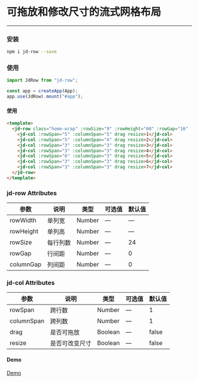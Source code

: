 可拖放和修改尺寸的流式网格布局
===========================
-------------------------------

### 安装
```bash
npm i jd-row --save
```

### 使用
```javascript
import JdRow from "jd-row";

const app = createApp(App);
app.use(JdRow).mount("#app");
```

#### 使用
```html
<template>
  <jd-row class="home-wrap" :rowSize="9" :rowHeight="60" :rowGap="16" :columnGap="16">
    <jd-col :rowSpan="5" :columnSpan="5" drag resize>1</jd-col>
    <jd-col :rowSpan="5" :columnSpan="4" drag resize>2</jd-col>
    <jd-col :rowSpan="3" :columnSpan="3" drag resize>3</jd-col>
    <jd-col :rowSpan="3" :columnSpan="3" drag resize>4</jd-col>
    <jd-col :rowSpan="6" :columnSpan="3" drag resize>5</jd-col>
    <jd-col :rowSpan="3" :columnSpan="3" drag resize>6</jd-col>
    <jd-col :rowSpan="3" :columnSpan="3" drag resize>7</jd-col>
  </jd-row>
</template>
```


### jd-row Attributes
| 参数      | 说明    | 类型      | 可选值       | 默认值   |
|---------- |-------- |---------- |-------------  |-------- |
| rowWidth  | 单列宽   | Number   |      —         |   —     |
| rowHeight | 单列高   | Number   |      —         |   —     |
| rowSize   | 每行列数 | Number   |      —         |   24    |
| rowGap    | 行间距   | Number   |      —         |   0     |
| columnGap | 列间距   | Number   |      —         |   0     |

### jd-col Attributes
| 参数      | 说明    | 类型      | 可选值       | 默认值   |
|---------- |-------- |---------- |-------------  |-------- |
| rowSpan   | 跨行数        | Number  |      —     |   1     |
| columnSpan| 跨列数        | Number  |      —     |   1     |
| drag      | 是否可拖放    | Boolean |      —     |   false  |
| resize    | 是否可改变尺寸 | Boolean |      —     |   false |

#### Demo
[Demo](https://flicat.github.io/jdRow/)

